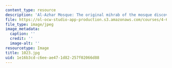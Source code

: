 ```yaml
---
content_type: resource
description: 'Al-Azhar Mosque: The original mihrab of the mosque discovered in 1930''s.'
file: https://ol-ocw-studio-app-production.s3.amazonaws.com/courses/4-615-the-architecture-of-cairo-spring-2002/1e16b3cdc6eeae471d82257f02066d88_1023.jpg
file_type: image/jpeg
image_metadata:
  caption: ''
  credit: ''
  image-alt: ''
resourcetype: Image
title: 1023.jpg
uid: 1e16b3cd-c6ee-ae47-1d82-257f02066d88
---
```

